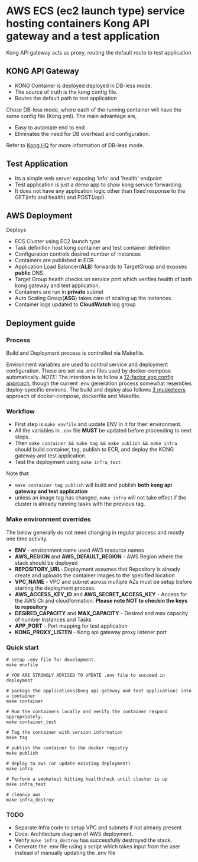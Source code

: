 # AWS ECS (ec2 launch type) service hosting containers Kong API gateway and a test application

Kong API gateway acts as proxy, routing the default route to test application

## KONG API Gateway

- KONG Container is deployed deployed in DB-less mode.
- The source of truth is the kong config file.
- Routes the default path to test application

Chose DB-less mode, where each of the running container will have the same config file (Kong.yml). The main advantage are,

- Easy to automate end to end
- Eliminates the need for DB overhead and configuration.

Refer to [Kong HQ](https://konghq.com/blog/kong-1-1-released/) for more information of DB-less mode.

## Test Application

- Its a simple web server exposing 'info' and 'health' endpoint
- Test application is just a demo app to show kong service forwarding.
- It does not have any application logic other than fixed response to the GET(info and health) and POST(/api).

## AWS Deployment

Deploys
- ECS Cluster using EC2 launch type
- Task definition host kong container and test container definition
- Configuration controls desired number of instances
- Containers are published in ECR
- Application Load Balancer(**ALB**) forwards to TargetGroup and exposes **public** DNS.
- Target Group health checks on service port which verifies health of both kong gateway and test application.
- Containers are run in **private** subnet
- Auto Scaling Group(**ASG**) takes care of scaling up the instances. 
- Container logs updated to **CloudWatch** log group

## Deployment guide

### Process

Build and Deployment process is controlled via Makefile.

Environment variables are used to control service and deployment configuration. These are set via .env files used by docker-compose automatically.
*NOTE:* The intention is to follow a [12-factor app config approach](https://12factor.net/config), though the current .env generation process somewhat resembles deploy-specific environs. 
The build and deploy also follows [3 musketeers](https://amaysim.engineering/the-3-musketeers-how-make-docker-and-compose-enable-us-to-release-many-times-a-day-e92ca816ef17) approach of docker-compose, dockerfile and Makefile.

### Workflow
 - First step is `make envfile` and update ENV in it for their environment.
 - All the variables in `.env` file **MUST** be updated before proceeding to next steps. 
 - Then `make container && make tag && make publish && make infra` should build container, tag, publish to ECR, and deploy the KONG gateway and test application.
 - Test the deployment using `make infra_test` 
 
Note that 
- `make container tag publish` will build and publish **both kong api gateway and test application**
- unless an image tag has changed, `make infra` will not take effect if the cluster is already running tasks with the previous tag.

### Make environment overrides
The below generally do not need changing in regular process and mostly one time activity.
 - **ENV** - environment name used AWS resource names
 - **AWS_REGION** and **AWS_DEFAULT_REGION** - AWS Region where the stack should be deployed
 - **REPOSITORY_URL**- Deployment assumes that Repository is already create and uploads the container images to the specified location
 - **VPC_NAME** - VPC and subnet across multiple AZs must be setup before starting the deployment process. 
 - **AWS_ACCESS_KEY_ID** and **AWS_SECRET_ACCESS_KEY** - Access for the AWS Cli and cloudformation. **Please note NOT to checkin the keys to repository**
 - **DESIRED_CAPACITY** and **MAX_CAPACITY** - Desired and max capacity of number Instances and Tasks
 - **APP_PORT** - Port mapping for test application
 - **KONG_PROXY_LISTEN** - Kong api gateway proxy listener port

 ### Quick start

 ```
# setup .env file for development.
make envfile

# YOU ARE STRONGLY ADVISED TO UPDATE .env file to succeed in deployment

# package the applications(Kong api gateway and test application) into a container 
make container

# Run the containers locally and verify the container respond appropriately.
make container_test

# Tag the container with version information
make tag

# publish the container to the docker registry
make publish

# deploy to aws (or update existing deployment)
make infra

# Perform a smoketest hitting healthcheck until cluster is up
make infra_test

# cleanup aws
make infra_destroy
```

### TODO

- Separate Infra code to setup VPC and subnets if not already present
- Docs: Architecture diagram of AWS deployment.
- Verify `make infra_destroy` has successfully destroyed the stack.
- Generate the .env file using a script which takes input from the user instead of manually updating the .env file
